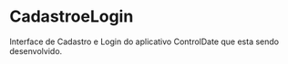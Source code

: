 # CadastroeLogin
Interface de Cadastro e Login do aplicativo ControlDate que esta sendo desenvolvido.
